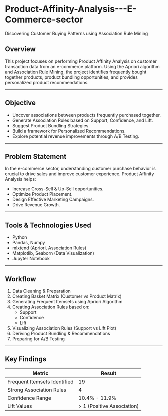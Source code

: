 # Product-Affinity-Analysis---E-Commerce-sector
Discovering Customer Buying Patterns using Association Rule Mining

## Overview
This project focuses on performing Product Affinity Analysis on customer transaction data from an e-commerce platform. Using the Apriori algorithm and Association Rule Mining, the project identifies frequently bought together products, product bundling opportunities, and provides personalized product recommendations.

---

## Objective
- Uncover associations between products frequently purchased together.
- Generate Association Rules based on Support, Confidence, and Lift.
- Suggest Product Bundling Strategies.
- Build a framework for Personalized Recommendations.
- Explore potential revenue improvements through A/B Testing.

---

## Problem Statement
In the e-commerce sector, understanding customer purchase behavior is crucial to drive sales and improve customer experience. Product Affinity Analysis helps:
- Increase Cross-Sell & Up-Sell opportunities.
- Optimize Product Placement.
- Design Effective Marketing Campaigns.
- Drive Revenue Growth.

---

## Tools & Technologies Used
- Python
- Pandas, Numpy
- mlxtend (Apriori, Association Rules)
- Matplotlib, Seaborn (Data Visualization)
- Jupyter Notebook

---

## Workflow
1. Data Cleaning & Preparation  
2. Creating Basket Matrix (Customer vs Product Matrix)  
3. Generating Frequent Itemsets using Apriori Algorithm  
4. Creating Association Rules based on:  
   - Support  
   - Confidence  
   - Lift  
5. Visualizing Association Rules (Support vs Lift Plot)  
6. Deriving Product Bundling & Recommendations  
7. Preparing for A/B Testing  

---

## Key Findings
| Metric | Result |
|--------|--------|
|Frequent Itemsets Identified|19|
|Strong Association Rules|4|
|Confidence Range|10.4% - 11.9%|
|Lift Values|> 1 (Positive Association)|

